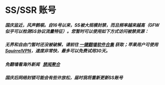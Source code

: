 # SS/SSR 账号 

##### 国庆监近，风声鹤唳。自16号以来，SS被大规模封禁，而且频率越来越高（GFW似乎可以检测SS协议流量特征）。您暂时可以使用如下方式访问被禁资源：

##### 无界和自由门暂时还没被破解，请前往 [一键翻墙软件合集](https://github.com/gfw-breaker/nogfw/) 获取；苹果用户可使用 [SquirrelVPN](https://github.com/gfw-breaker/ssr-accounts/blob/master/resources/squirrelvpn.md)，速度非常快，最多可以免费试用30天。

##### 免翻墙看海外新闻 &nbsp; [禁闻聚合](https://github.com/gfw-breaker/banned-news/blob/master/README.md?a01)

##### 国庆后网络封锁可能会有些许放松，届时我将重新更新SS账号

<img src='http://gfw-breaker.win/ssr-accounts.md' width='0px' height='0px'/>


